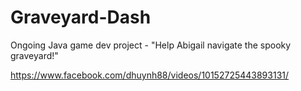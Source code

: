 # Graveyard-Dash
Ongoing Java game dev project - "Help Abigail navigate the spooky graveyard!"

https://www.facebook.com/dhuynh88/videos/10152725443893131/
